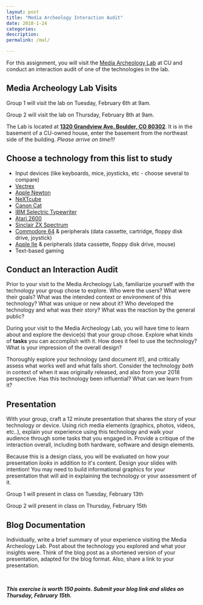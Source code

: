 ```yaml
---
layout: post
title: "Media Archeology Interaction Audit"
date: 2018-1-24
categories:
description:
permalink: /mal/

---
```


For this assignment, you will visit the [Media Archeology Lab](https://mediaarchaeologylab.com/) at CU and conduct an interaction audit of one of the technologies in the lab.

## Media Archeology Lab Visits

Group 1 will visit the lab on Tuesday, February 6th at 9am.

Group 2 will visit the lab on Thursday, February 8th at 9am.

The Lab is located at [**1320 Grandview Ave. Boulder, CO 80302**](https://encrypted.google.com/maps/place/1320+Grandview+Ave,+Boulder,+CO+80302/data=!4m2!3m1!1s0x876bec30297ad133:0xb2cd2a604a89b664?hl=en&sa=X&ved=0ahUKEwisvom_2oPZAhVQVK0KHVRpAOAQ8gEIJTAA). It is in the basement of a CU-owned house, enter the basement from the northeast side of the building. *Please arrive on time!!!*


## Choose a technology from this list to study
+ Input devices (like keyboards, mice, joysticks, etc - choose several to compare)
+ [Vectrex](https://en.wikipedia.org/wiki/Vectrex)
+ [Apple Newton](https://en.wikipedia.org/wiki/Apple_Newton)
+ [NeXTcube](https://en.wikipedia.org/wiki/NeXTcube)
+ [Canon Cat](https://en.wikipedia.org/wiki/Canon_Cat)
+ [IBM Selectric Typewriter](https://en.wikipedia.org/wiki/IBM_Selectric_typewriter)
+ [Atari 2600](https://en.wikipedia.org/wiki/Atari_2600)
+ [Sinclair ZX Spectrum](https://en.wikipedia.org/wiki/ZX_Spectrum)
+ [Commodore 64](https://en.wikipedia.org/wiki/Commodore_64) & peripherals (data cassette, cartridge, floppy disk drive, joystick)
+ [Apple IIe](https://en.wikipedia.org/wiki/Apple_IIe) & peripherals (data cassette, floppy disk drive, mouse)
+ Text-based gaming


## Conduct an Interaction Audit

Prior to your visit to the Media Archeology Lab, familiarize yourself with the technology your group chose to explore. Who were the users? What were their goals? What was the intended context or environment of this technology? What was unique or new about it? Who developed the technology and what was their story? What was the reaction by the general public?

During your visit to the Media Archeology Lab, you will have time to learn about and explore the device(s) that your group chose. Explore what kinds of **tasks** you can accomplish with it. How does it feel to use the technology? What is your impression of the overall design?

Thoroughly explore your technology (and document it!), and critically assess what works well and what falls short. Consider the technology *both* in context of when it was originally released, and also from your 2018 perspective. Has this technology been influential? What can we learn from it?


## Presentation

With your group, craft a 12 minute presentation that shares the story of your technology or device. Using rich media elements (graphics, photos, videos, etc..), explain your experience using this technology and walk your audience through some tasks that you engaged in. Provide a critique of the interaction overall, including both hardware, software and design elements.

Because this is a design class, you will be evaluated on how your presentation *looks* in addition to it's content. Design your slides with intention! You may need to build informational graphics for your presentation that will aid in explaining the technology or your assessment of it.

Group 1 will present in class on Tuesday, February 13th

Group 2 will present in class on Thursday, February 15th

## Blog Documentation

Individually, write a brief summary of your experience visiting the Media Archeology Lab. Post about the technology you explored and what your insights were. Think of the blog post as a shortened version of your presentation, adapted for the blog format. Also, share a link to your presentation.

<br>

***This exercise is worth 150 points. Submit your blog link and slides on Thursday, February 15th.***
